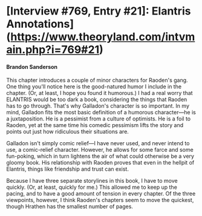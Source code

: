 # [Interview #769, Entry #21]: Elantris Annotations](https://www.theoryland.com/intvmain.php?i=769#21)

#### Brandon Sanderson

This chapter introduces a couple of minor characters for Raoden's gang. One thing you'll notice here is the good-natured humor I include in the chapter. (Or, at least, I hope you found it humorous.) I had a real worry that ELANTRIS would be too dark a book, considering the things that Raoden has to go through. That's why Galladon's character is so important. In my mind, Galladon fits the most basic definition of a humorous character—he is a juxtaposition. He is a pessimist from a culture of optimists. He is a foil to Raoden, yet at the same time his comedic pessimism lifts the story and points out just how ridiculous their situations are.

Galladon isn't simply comic relief—I have never used, and never intend to use, a comic-relief character. However, he allows for some farce and some fun-poking, which in turn lightens the air of what could otherwise be a very gloomy book. His relationship with Raoden proves that even in the hellpit of Elantris, things like friendship and trust can exist.

Because I have three separate storylines in this book, I have to move quickly. (Or, at least, quickly for me.) This allowed me to keep up the pacing, and to have a good amount of tension in every chapter. Of the three viewpoints, however, I think Raoden's chapters seem to move the quickest, though Hrathen has the smallest number of pages.

